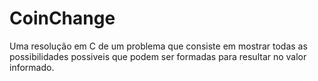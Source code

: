 # CoinChange
Uma resolução em C de um problema que consiste em mostrar todas as possibilidades possiveis que podem ser formadas para resultar no valor informado.
